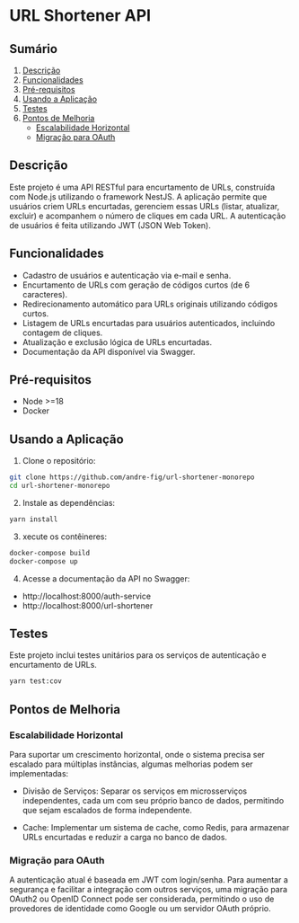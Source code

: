 # URL Shortener API

## Sumário

1. [Descrição](#descrição)
2. [Funcionalidades](#funcionalidades)
3. [Pré-requisitos](#pré-requisitos)
4. [Usando a Aplicação](#usando-a-aplicação)
5. [Testes](#testes)
6. [Pontos de Melhoria](#pontos-de-melhoria)
   - [Escalabilidade Horizontal](#escalabilidade-horizontal)
   - [Migração para OAuth](#migração-para-oauth)

## Descrição

Este projeto é uma API RESTful para encurtamento de URLs, construída com Node.js utilizando o framework NestJS. A aplicação permite que usuários criem URLs encurtadas, gerenciem essas URLs (listar, atualizar, excluir) e acompanhem o número de cliques em cada URL. A autenticação de usuários é feita utilizando JWT (JSON Web Token).

## Funcionalidades

- Cadastro de usuários e autenticação via e-mail e senha.
- Encurtamento de URLs com geração de códigos curtos (de 6 caracteres).
- Redirecionamento automático para URLs originais utilizando códigos curtos.
- Listagem de URLs encurtadas para usuários autenticados, incluindo contagem de cliques.
- Atualização e exclusão lógica de URLs encurtadas.
- Documentação da API disponível via Swagger.

## Pré-requisitos

- Node >=18
- Docker

## Usando a Aplicação

1. Clone o repositório:

```bash
git clone https://github.com/andre-fig/url-shortener-monorepo
cd url-shortener-monorepo
```

2. Instale as dependências:

```bash
yarn install
```

3. xecute os contêineres:

```bash
docker-compose build
docker-compose up
```

4. Acesse a documentação da API no Swagger:

- http://localhost:8000/auth-service
- http://localhost:8000/url-shortener

## Testes

Este projeto inclui testes unitários para os serviços de autenticação e encurtamento de URLs.

```bash
yarn test:cov
```

## Pontos de Melhoria

### Escalabilidade Horizontal

Para suportar um crescimento horizontal, onde o sistema precisa ser escalado para múltiplas instâncias, algumas melhorias podem ser implementadas:

- Divisão de Serviços: Separar os serviços em microsserviços independentes, cada um com seu próprio banco de dados, permitindo que sejam escalados de forma independente.

- Cache: Implementar um sistema de cache, como Redis, para armazenar URLs encurtadas e reduzir a carga no banco de dados.

### Migração para OAuth

A autenticação atual é baseada em JWT com login/senha. Para aumentar a segurança e facilitar a integração com outros serviços, uma migração para OAuth2 ou OpenID Connect pode ser considerada, permitindo o uso de provedores de identidade como Google ou um servidor OAuth próprio.
